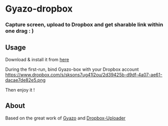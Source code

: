 # Gyazo-dropbox
### Capture screen, upload to Dropbox and get sharable link within one drag : ) ###

## Usage
Download & install it from [here](https://github.com/lanyuyang/Gyazo-dropbox/blob/master/Gyazo-dropbox.dmg?raw=true)

During the first-run, bind Gyazo-box with your Dropbox account  
https://www.dropbox.com/s/sksons7ug41l2ou/2d39425b-d9df-4a07-ae61-dacae7de82e5.png

Then enjoy it !


## About

Based on the great work of [Gyazo](https://gyazo.com) and [Dropbox-Uploader](https://github.com/andreafabrizi/Dropbox-Uploader)
